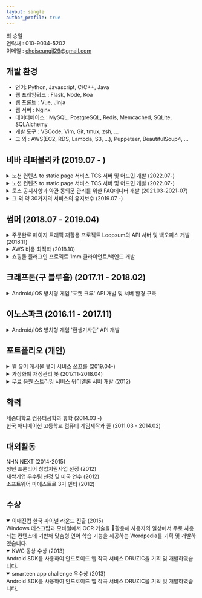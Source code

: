 ```yaml
---
layout: single
author_profile: true
---
```


최 승일  
연락처 : 010-9034-5202  
이메일 : choiseungil29@gmail.com

## 개발 환경

- 언어: Python, Javascript, C/C++, Java
- 웹 프레임워크 : Flask, Node, Koa
- 웹 프론트 : Vue, Jinja
- 웹 서버 : Nginx
- 데이터베이스 : MySQL, PostgreSQL, Redis, Memcached, SQLite, SQLAlchemy
- 개발 도구 : VSCode, Vim, Git, tmux, zsh, ...
- 그 외 : AWS(EC2, RDS, Lambda, S3, ...), Puppeteer, BeautifulSoup4, ...

## 비바 리퍼블리카 (2019.07 - )

<details><summary>노션 컨텐츠 to static page 서비스 TCS 서버 및 어드민 개발 (2022.07-)</summary>
<div markdown="1">
> 개발 인원 : 프론트 2인, 서버 2인
> 클라이언트 환경 : React
> 백엔드 환경 : Django, mysql

회사 내에서 생성되는 각종 컨텐츠들의 발행에는 항상 프론트엔드 개발자의 도움이 필요했습니다. 규모가 커질수록, 지면이 넓어질수록 기여해야하는 프론트엔드 개발자의 숫자는 늘어나고 컨텐츠 작성자와 프론트엔드 개발자, 그리고 디자이너의 크로스체크는 복잡도를 점점 올려나가면서 컨텐츠 생산속도와 각 개발자의 업무 효율성을 해치는 수준에 이르게 되어 팀 내에서 개발하기 시작한 서비스입니다.

토스 앱 내 `오늘의 머니팁`, 토스뱅크의 `뱅크 새소식`, 토스증권의 `투자는 이렇게`, 그리고 [토스 블로그](https://blog.toss.im/), [토스 커리어 아티클](https://toss.im/career/article) 등등 각종 토스 내에서 발행되는 컨텐츠들을 모두 노션으로 작성한 뒤 TCS 어드민을 거쳐 저장하고 api로 notion의 데이터와 서비스에 필요한 메타데이터를 함께 실어줘 프론트에서 json 데이터를 파싱해 프론트엔드 화면을 그려내는 방식으로 동작하고 있습니다.

이 과정에서 아래 서술된 기술 관점에서의 의사결정과 구현을 진행해왔습니다.

1. 노션의 데이터를 순수하게 저장할것인가? 아니면 우리만의 문법으로 가공해서 저장할 것인가?
2. 노션의 데이터와 메타데이터를 합쳐서 하나의 Resource로써 API를 작성할것인가? 아니면 둘을 구분할것인가?
3. 여러 법인에서 사용할 수 있어야하는데, 그럼 각 법인별 인프라 환경에 별도의 서버와 DB, 인프라 컴포넌트를 띄울 것인가? 중앙집중형으로 선택할 것인가?
4. `오늘의 머니팁`, `토스 블로그` 같은 경우는 기존의 컨텐츠들이 있고, 각자의 형태로 이미 서비스가 돌아가고 있는 중인데 배포전략을 어떻게 구성함으로써 달리는 차의 바퀴를 갈아 끼울 것인가?
5. `오늘의 머니팁` 은 이미 70만의 구독자가 사용중인 서비스인데 어떻게 신규 서버에서 트래픽을 계측해서 적정 수의 서버를 배치해둘 것인가?
6. 각종 프론트 서비스들이 더 붙게 되었을 때 어떻게 서버 인스턴스의 증설만으로 늘어난 트래픽을 감당해낼 수 있도록 할것인가? (다른 인프라 컴포넌트의 증설 없이)
</div>
</details>

<details><summary>노션 컨텐츠 to static page 서비스 TCS 서버 및 어드민 개발 (2022.07-)</summary>
<div markdown="1">
> 개발 인원 : 프론트 2인, 서버 2인
> 클라이언트 환경 : React
> 백엔드 환경 : Django, mysql

회사 내에서 생성되는 각종 컨텐츠들의 발행에는 항상 프론트엔드 개발자의 도움이 필요했습니다. 규모가 커질수록, 지면이 넓어질수록 기여해야하는 프론트엔드 개발자의 숫자는 늘어나고 컨텐츠 작성자와 프론트엔드 개발자, 그리고 디자이너의 크로스체크는 복잡도를 점점 올려나가면서 지면의 확장이 컨텐츠 생산속도와 각 개발자의 업무 효율성을 해치는 수준에 이르게 되어 팀 내에서 개발하기 시작한 서비스입니다.

토스 앱 내 `오늘의 머니팁`, 토스뱅크의 `뱅크 새소식`, 토스증권의 `투자는 이렇게`, `약관` 그리고 [토스 블로그](https://blog.toss.im/), [토스 커리어 아티클](https://toss.im/career/article) 등등 각종 토스 내에서 발행되는 컨텐츠들을 모두 노션으로 작성한 뒤 TCS 어드민을 거쳐 저장하고 api로 notion의 데이터와 서비스에 필요한 메타데이터를 함께 실어줘 프론트에서 json 데이터를 파싱해 프론트엔드 화면을 그려내는 방식으로 동작하고 있습니다.

이 과정에서 아래 서술된 기술 관점에서의 의사결정과 구현을 진행해왔습니다.

1. 노션의 데이터를 순수하게 저장할것인가? 아니면 우리만의 문법으로 가공해서 저장할 것인가?
2. 노션의 데이터와 메타데이터를 합쳐서 하나의 Resource로써 API를 작성할것인가? 아니면 둘을 구분할것인가?
3. 여러 법인에서 사용할 수 있어야하는데, 그럼 각 법인별 인프라 환경에 별도의 서버와 DB, 인프라 컴포넌트를 띄울 것인가? 중앙집중형으로 선택할 것인가?
4. `오늘의 머니팁`, `토스 블로그` 같은 경우는 기존의 컨텐츠들이 있고, 각자의 형태로 이미 서비스가 돌아가고 있는 중인데 배포전략을 어떻게 구성함으로써 달리는 차의 바퀴를 갈아 끼울 것인가?
5. `오늘의 머니팁` 은 이미 70만의 구독자가 사용중인 서비스인데 어떻게 신규 서버에서 트래픽을 계측해서 적정 수의 서버를 배치해둘 것인가?
6. 각종 프론트 서비스들이 더 붙게 되었을 때 어떻게 서버 인스턴스의 증설만으로 늘어난 트래픽을 감당해낼 수 있도록 할것인가? (다른 인프라 컴포넌트의 증설 없이)
7. 캐시 레이어는 어떻게 배치해야 앞으로의 유지보수성을 해치지 않을 수 있을것인가?

위 고민의 결과로 현재는 기본적인 트래픽 외에도 분당 3만의 푸시를 200만명에게 발생했을 때, 20%정도의 전환율이 일어나는데 이 때에도 cpu와 memory의 부하 없이 견뎌낼 수 있는 환경을 구성할 수 있게 되었습니다.

</div>
</details>

<details><summary>토스 공지사항과 약관 동의문 관리를 위한 FAQ에디터 개발 (2021.03-2021-07)</summary>
<div markdown="1">
> 개발 인원 : 1인
> 클라이언트 환경 : React
> 백엔드 환경 : Django, mysql

TCS이전 토스 내 각 서비스들(약 100개)의 공지사항 그리고 약관과 동의문 관리를 위해서는 프론트엔드 개발자의 옮겨적기와 배포 그리고 보안팀, 디자이너의 크로스체크가 항상 필요했던 시절이 있었습니다. 해당 과정의 비효율을 제거하고자 시작한 프로젝트입니다.

3개월의 개발과 1개월의 이터레이션 과정을 거치면서 서비스가 개발되었고, 어드민에서는 개별 서비스를 구분하는 Workspace 안의 faq 들을 froala editor를 통해 html로 저장하도록 하고, api를 각 서비스 전담 프론트엔드 개발자분들에게 전달해 html without style의 형태로 전달해 각자의 서비스 형태에 맞게 스타일링 할 수 있도록 제공하게 되었고, 이후 전사 약관 변경 공지사항에도 적용되어 분당 3만 2천만명 대상 발송의 트래픽을 경험해본 바 있습니다.

이 과정에서는 제품 관점과 기술적 관점의 고민들이 함께 있었는데

1. 우리의 api는 응답으로 스타일이 완성된 html을 줄 것인가 스타일이 없는 html을 줄것인가 (api 호출처의 개발 비용 관점)
2. 캐시 정책은 어떻게 해야 할 것인가
3. 프론트엔드의 상태 관리는 어떻게 해야하는가 (이때당시 redux, react-query, recoil 등 다양한 상태관리 도구들이 있었음)

</div>
</details>

<details><summary>그 외 약 30가지의 서비스의 유지보수 (2019.07 -)</summary>
<div markdown="1">
> 개발 인원 : 1인
> 클라이언트 환경 : React, Jinja2
> 백엔드 환경 : Django, mysql

입사 직후 8명의 풀스택 엔지니어가 사내 제품의 상당수를 개발하고, 유지보수를 해야하는 상황이었습니다. 이 상황 안에서 사내 공지사항, 마이페이지, 계약관리, 서비스 에디터 등 다양한 제품의 유지보수를 진행했습니다.

</div>
</details>

## 썸머 (2018.07 - 2019.04)

<details><summary>주문완료 페이지 트래픽 재활용 프로젝트 Loopsum의 API 서버 및 백오피스 개발 (2018.11)</summary>
<div markdown="1">
> 개발 인원 : 2인  
> 클라이언트 환경 : vue  
> 백엔드 환경 : flask, postgresql  
> 관련 기사 : [썸머코퍼레이션, 백엔드 쇼핑 플랫폼 ‘루프썸(loopsum)’ 베타 론칭 블랭크 5,000만 페이지뷰, e커머스와 나눈다](http://blankcorp.kr/bbs/board.php?bo_table=41&wr_id=124)

기존 쇼핑몰들의 주문 완료 페이지에는 별도의 광고를 삽입하지 않고 있었습니다. 하지만 여기에 자사제품을 다시한번 노출시켜 재구매로 이어지게 해보자는 아이디어에서 출발해 프라이빗 몰까지 제공했던 서비스입니다.

회원사 A의 주문 완료 페이지에 loopsum 자체 몰에 대한 광고를 노출시키고, loopsum에서는 A사의 제품 + 그 외의 제품을 최저가로 판매하도록 하는 정책으로 이미 1번 구매 이력이 있는 소비자가 다시 제품에 노출되는 방식의 광고 플랫폼 + 프라이빗 몰 서비스입니다.

해당 서비스를 회원사 내에서 테스트했을 때 유저의 프라이빗 몰 진입 대비 주문 전환율이 10%정도로 나타나기도 했습니다.

해당 서비스의 기획 및 서버와 백오피스 클라이언트를 개발하였습니다. 프라이빗 몰 클라이언트는 Cafe24 서비스를 활용했습니다.

</div>
</details>

<details><summary>AWS 비용 최적화 (2018.10)</summary>
<div markdown="1">

사내 AWS계정의 월간 비용이 400만원을 넘는 시점이 있었습니다. EC2와 RDS의 사용중인 인스턴스의 CPU Utilization를 조사하고 스펙을 조정함으로써 비용을 절감했습니다. S3에서도 CloudFront를 붙여 월간 비용을 200만원가량 절감했습니다.

</div>
</details>

<details><summary>쇼핑몰 플러그인 프로젝트 1mm 클라이언트/백엔드 개발</summary>
<div markdown="1">
> 개발 인원 : 3인  
> 클라이언트 환경 : vue, nuxt  
> 백엔드 환경 : koa, mysql

개인 쇼핑몰 운영자들이 필요로 하는 플러그인들을 개발하고 무료로 배포하여 초기 트래픽을 확보하겠다는 목표를 가진 프로젝트입니다. 트래픽에 포커스가 맞춰져 있었고 그만큼 다양한 니즈를 맞추기 위해 작고 다양한 플러그인을 빠른 속도로 개발해야하는 프로젝트였습니다.

그러나 프로젝트의 구성이 플러그인 클라이언트, 플러그인 어드민 & 플러그인 렌더링 서버(nuxt client), 플러그인 api서버(koa)와 cafe24데이터를 가져오기 위해서 cafe24 api server까지 사용하며 개발해야했습니다.

작은 플러그인을 개발하는데 있어 스케일 대비 큰 컨텍스트에 대한 이해가 필요했기 때문에 해당 구조를 풀어내는 과정을 제안하고 진행하였습니다.

1. nuxt client를 vue로 대체하고, api서버만 남겨두어 nuxt서버와 api서버 사이에서 어느곳에 작성해야할지에 대한 고민비용을 줄였습니다.
2. cafe24 api만들 처리하고 돌려주는 공용 cafe24 api서버를 만들었습니다. 플러그인을 만들때마다 중복적으로 작성해야 하는 코드들을 작성할 필요가 없게 되었습니다.
</div>	
</details>

## 크래프톤(구 블루홀) (2017.11 - 2018.02)

<details><summary>Android/iOS 방치형 게임 '포켓 크루' API 개발 및 서버 환경 구축</summary>
<div markdown="1">
> 개발 인원 : 클라이언트 개발자 3명, 서버 개발자 1명  
> 클라이언트 환경 : Unity, C# Protobuf  
> 백엔드 환경 : Python, Flask, PostgreSQL, SQLAlchemy + Alembic, nginx, uwsgi, Celery, Protobuf, Jenkins, Docker, ELK, Amazon Web Service : [[EC2](https://aws.amazon.com/ec2), [ES](https://aws.amazon.com/elasticsearch-service), [ElastiCache Redis](https://aws.amazon.com/elasticache), [S3](https://aws.amazon.com/s3), [Lambda](https://aws.amazon.com/lambda), [RDS](https://aws.amazon.com/rds), [ECS](https://aws.amazon.com/ecs)]

방치형 게임 ‘포켓 크루’의 서버 API를 개발하였습니다.

1. protobuf로 패킷 데이터를 소스코드로 모델링함으로써 기존 api docs에 대한 니즈를 자연스럽게 해결할 수 있도록 하였습니다.
2. 기존 환경은 기획자가 개발중인 기능을 확인하고 피드백하기 어려운 환경이었습니다. 그래서 jenkins와 codedeploy를 도입하여 CI/CD 환경을 구축했고 결과적으로 배포와 테스트, 피드백이 용이해지게 되었습니다.
3. 게임 내 정보를 excel to csv로 변환하여 사용하던것을 excel to json으로 변환하도록 수정하여 타입 관련 에러를 조기에 발견할 수 있도록 하였습니다.
4. 클라이언트에서 재화 발생 event나 등등의 event가 발생하면 클라이언트에서는 선 반영을 하고, event list를 서버 요청마다 request header에 실어 보내는 방법을 제안하고 적용하였습니다. 이것으로 기존 방치형 게임들의 문제였던 재화 버그 & 스피드핵과 같은 문제를 해결할 수 있게 되었습니다.
</div>
</details>

## 이노스파크 (2016.11 - 2017.11)

<details><summary>Android/iOS 방치형 게임 '환생기사단' API 개발</summary>
<div markdown="1">
> 개발 인원 : 클라이언트 개발자 3명, 서버 개발자 2명  
> 클라이언트 환경 : Unity, C#  
> 백엔드 환경 : Python, Flask, PostgreSQL, SQLAlchemy, nginx, uwsgi, Amazon Web Service : [[EC2](https://aws.amazon.com/ec2), [S3](https://aws.amazon.com/s3/)]

마켓에서 라이브중이었던 게임 ‘환생기사단’의 서버 개발자로서 API를 작성하였습니다.

기존 서버개발자가 퇴사한 이후 오랜 기간동안 클라이언트 개발자분이 직접(copy & paste -> server restart) 서버 배포 & API 개발을 하면서 코드 버전, 서버 환경 및 배포 환경이 관리되지 않던 문제들이 있었습니다.

게임이 빠르게 제작되어 런칭된 이후라 버그 + 업데이트가 잦았고 따라서 배포 오버헤드가 큰 상황이었습니다.

1. api마다 테스트하고 docstring을 남겨두었습니다. 그리고 이를 뽑아주는 코드를 작성하고 클라이언트 개발자분들과 공유하여 가벼운 api 문서 역할을 할 수 있도록 하였습니다.
2. 클라이언트 개발자마자 local server를 띄워주는 shell script를 작성하여 공유하였습니다. 기존 develop서버에 문제가 있으면 클라이언트 개발자 전원의 작업이 홀드되는 문제를 없앴고 이로써 클라이언트 개발자들의 모든 이슈의 테스트 기간이 줄어들게 되었습니다.
</div>
</details>

## 포트폴리오 (개인)

<details><summary>웹 유머 게시물 뷰어 서비스 쓰끄롤 (2019.04-)</summary>
<div markdown="1">
> 개발 인원 : 1인  
> 클라이언트 환경 : vuejs  
> 백엔드 환경 : flask, postgresql, sqlalchemy + alembic, Amazon Web Service : [[EC2](https://aws.amazon.com/ec2), [S3](https://aws.amazon.com/s3), [RDS](https://aws.amazon.com/rds), [Route53](https://aws.amazon.com/route53), [CloudFront](https://aws.amazon.com/cloudfront), [CloudFlare](https://www.cloudflare.com/)]  
> 크롤러 환경 : python, bs4    
> [서비스 주소](https://www.sscroll.net)

기존 커뮤니티들의 유머 게시물들을 모바일에서 보기가 어렵다는점에서 아이디어가 떠올랐습니다. 기본적인 데이터는 웹 게시물들을 크롤링해서 DB에 쌓아두고, 이미지들은 S3에 저장하여 클라이언트에서 참조하는 방식으로 개발하였습니다.

</div>
</details>

<details><summary>가상화폐 재정관리 봇 (2017.11-2018.04)</summary>
<div markdown="1">
> 개발 인원 : 1인  
> 개발 환경 : python

개인의 가상화폐를 관리하고 거래하는 봇을 만들었습니다.  
 이때 당시 거래소들이 API를 별도로 지원하지 않았기 때문에 직접 API들을 따고, 문서화하여 기능을 구현하였습니다.

</div>
</details>

<details><summary>무료 음원 스트리밍 서비스 워터멜론 서버 개발 (2012)</summary>
<div markdown="1">
> 개발 인원 : 2인  
> 개발 환경 : Flask, Jinja

Youtube API와 Music Metadata API를 매쉬업하여 무료 음원 스트리밍 웹서비스 워터멜론을 기획 및 개발하였습니다.

</div>
</details>

## 학력

세종대학교 컴퓨터공학과 휴학 (2014.03 -)  
한국 애니메이션 고등학교 컴퓨터 게임제작과 졸 (2011.03 - 2014.02)

## 대외활동

NHN NEXT (2014-2015)  
청년 프론티어 창업지원사업 선정 (2012)  
새싹기업 우수팀 선정 및 미국 연수 (2012)  
소프트웨어 마에스트로 3기 멘티 (2012)

## 수상

<details open><summary>이매진컵 한국 파이널 라운드 진출 (2015)</summary>
<div markdown="1">
Windows 데스크탑과 모바일에서 OCR 기술을 활용해 사용자의 일상에서 주로 사용되는 컨텐츠에 기반해 맞춤형 언어 학습 기능을 제공하는 Wordpedia를 기획 및 개발하였습니다.  
</div>
</details>

<details open><summary>KWC 동상 수상 (2013)</summary>
<div markdown="1">
Android SDK를 사용하여 안드로이드 앱 작곡 서비스 DRUZIC을 기획 및 개발하였습니다.  
</div>
</details>

<details open><summary>smarteen app challenge 우수상 (2013)</summary>
<div markdown="1">
Android SDK를 사용하여 안드로이드 앱 작곡 서비스 DRUZIC을 기획 및 개발하였습니다.  
</div>
</details>
